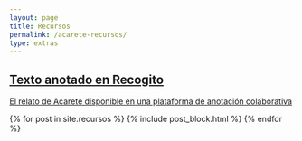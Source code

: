 ```yaml
---
layout: page
title: Recursos
permalink: /acarete-recursos/
type: extras
---
```



<!-- Recursos -->
<div class="container mx-auto px-2">
	<!-- <div class="border-top-thick">  Linea larga 
	<div class="col-1 sm-width-full border-top-thick"> </div> Linea corta -->
  <div class="py-1 mb-0 prose">
  <h2 class="h2 lh-condensed col-9 mb-2">
    <a class="no-underline" title="Texto anotado en Recogito" href="https://recogito.pelagios.org/document/lhwcy2r5yd8d8o/part/1/edit" target="_blank">Texto anotado en Recogito</a>
  </h2>
  <a class="h3 lh-condensed" href="https://recogito.pelagios.org/document/lhwcy2r5yd8d8o/part/1/edit" target="_blank"><p>El relato de Acarete disponible en una plataforma de anotación colaborativa</p></a></div>

  {% for post in site.recursos %}
    {% include post_block.html %}
  {% endfor %}

</div><!-- End Recursos -->